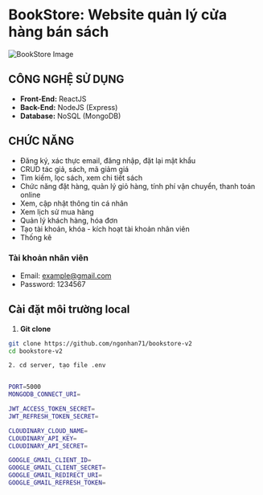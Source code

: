 # BookStore: Website quản lý cửa hàng bán sách



![BookStore Image](https://camo.githubusercontent.com/7f5d9d82264218132352401d5d753fd153ec2e500eaa72e2d58ade6e7f2aead8/68747470733a2f2f7265732e636c6f7564696e6172792e636f6d2f6462796e676c76776b2f696d6167652f75706c6f61642f76313637343635313439342f69653231332f436170747572655f7172746962742e706e67)

## CÔNG NGHỆ SỬ DỤNG
- **Front-End:** ReactJS
- **Back-End:** NodeJS (Express)
- **Database:** NoSQL (MongoDB)

## CHỨC NĂNG
- Đăng ký, xác thực email, đăng nhập, đặt lại mật khẩu
- CRUD tác giả, sách, mã giảm giá
- Tìm kiếm, lọc sách, xem chi tiết sách
- Chức năng đặt hàng, quản lý giỏ hàng, tính phí vận chuyển, thanh toán online
- Xem, cập nhật thông tin cá nhân
- Xem lịch sử mua hàng
- Quản lý khách hàng, hóa đơn
- Tạo tài khoản, khóa - kích hoạt tài khoản nhân viên
- Thống kê

### Tài khoản nhân viên
- Email: example@gmail.com
- Password: 1234567


## Cài đặt môi trường local

1. **Git clone**

```bash
git clone https://github.com/ngonhan71/bookstore-v2
cd bookstore-v2

2. cd server, tạo file .env


PORT=5000
MONGODB_CONNECT_URI=

JWT_ACCESS_TOKEN_SECRET=
JWT_REFRESH_TOKEN_SECRET=

CLOUDINARY_CLOUD_NAME=
CLOUDINARY_API_KEY=
CLOUDINARY_API_SECRET=

GOOGLE_GMAIL_CLIENT_ID=
GOOGLE_GMAIL_CLIENT_SECRET=
GOOGLE_GMAIL_REDIRECT_URI=
GOOGLE_GMAIL_REFRESH_TOKEN=


